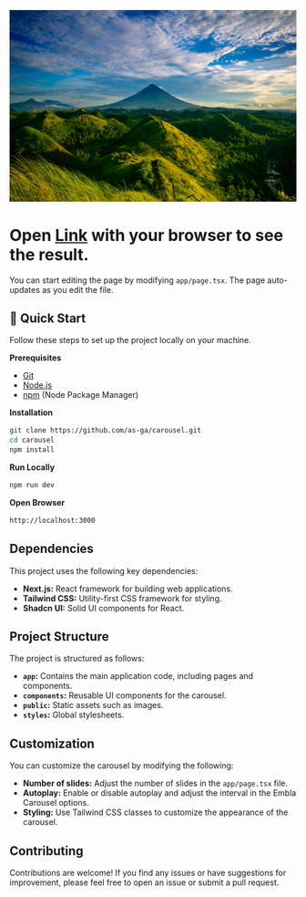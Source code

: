 [<div><Img alt="big-image" src='public/big-images/bi-1.jpg'></div>](https://gaurav-carousel.vercel.app)

# Open [Link](https://gaurav-carousel.vercel.app) with your browser to see the result.

You can start editing the page by modifying
`app/page.tsx`. The page auto-updates as you edit the file.

## 🤸 Quick Start

Follow these steps to set up the project locally on your machine.

**Prerequisites**

- [Git](https://git-scm.com/)
- [Node.js](https://nodejs.org/en)
- [npm](https://www.npmjs.com/) (Node Package Manager)

**Installation**

```bash
git clone https://github.com/as-ga/carousel.git
cd carousel
npm install
```

**Run Locally**

```bash
npm run dev
```

**Open Browser**

```bash
http://localhost:3000
```

## Dependencies

This project uses the following key dependencies:

- **Next.js:** React framework for building web applications.
- **Tailwind CSS:** Utility-first CSS framework for styling.
- **Shadcn UI:** Solid UI components for React.

## Project Structure

The project is structured as follows:

- **`app`:** Contains the main application code, including pages and components.
- **`components`:** Reusable UI components for the carousel.
- **`public`:** Static assets such as images.
- **`styles`:** Global stylesheets.

## Customization

You can customize the carousel by modifying the following:

- **Number of slides:** Adjust the number of slides in the `app/page.tsx` file.
- **Autoplay:** Enable or disable autoplay and adjust the interval in the Embla Carousel options.
- **Styling:** Use Tailwind CSS classes to customize the appearance of the carousel.

## Contributing

Contributions are welcome! If you find any issues or have suggestions for improvement, please feel free to open an issue
or submit a pull request.
